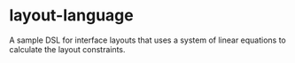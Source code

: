 # layout-language
A sample DSL for interface layouts that uses a system of linear equations to calculate the layout constraints.

